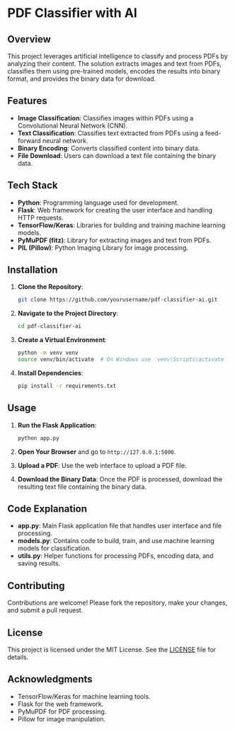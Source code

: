# PDF Classifier with AI

## Overview
This project leverages artificial intelligence to classify and process PDFs by analyzing their content. The solution extracts images and text from PDFs, classifies them using pre-trained models, encodes the results into binary format, and provides the binary data for download.

## Features
- **Image Classification**: Classifies images within PDFs using a Convolutional Neural Network (CNN).
- **Text Classification**: Classifies text extracted from PDFs using a feed-forward neural network.
- **Binary Encoding**: Converts classified content into binary data.
- **File Download**: Users can download a text file containing the binary data.

## Tech Stack
- **Python**: Programming language used for development.
- **Flask**: Web framework for creating the user interface and handling HTTP requests.
- **TensorFlow/Keras**: Libraries for building and training machine learning models.
- **PyMuPDF (fitz)**: Library for extracting images and text from PDFs.
- **PIL (Pillow)**: Python Imaging Library for image processing.

## Installation
1. **Clone the Repository**:
    ```bash
    git clone https://github.com/yourusername/pdf-classifier-ai.git
    ```

2. **Navigate to the Project Directory**:
    ```bash
    cd pdf-classifier-ai
    ```

3. **Create a Virtual Environment**:
    ```bash
    python -m venv venv
    source venv/bin/activate  # On Windows use `venv\Scripts\activate`
    ```

4. **Install Dependencies**:
    ```bash
    pip install -r requirements.txt
    ```

## Usage
1. **Run the Flask Application**:
    ```bash
    python app.py
    ```

2. **Open Your Browser** and go to `http://127.0.0.1:5000`.

3. **Upload a PDF**: Use the web interface to upload a PDF file.

4. **Download the Binary Data**: Once the PDF is processed, download the resulting text file containing the binary data.

## Code Explanation
- **app.py**: Main Flask application file that handles user interface and file processing.
- **models.py**: Contains code to build, train, and use machine learning models for classification.
- **utils.py**: Helper functions for processing PDFs, encoding data, and saving results.

## Contributing
Contributions are welcome! Please fork the repository, make your changes, and submit a pull request.

## License
This project is licensed under the MIT License. See the [LICENSE](LICENSE) file for details.

## Acknowledgments
- TensorFlow/Keras for machine learning tools.
- Flask for the web framework.
- PyMuPDF for PDF processing.
- Pillow for image manipulation.
